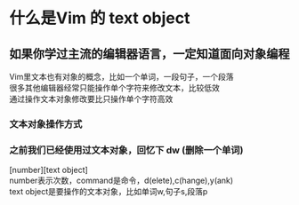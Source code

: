 # 什么是Vim 的 text object  
## 如果你学过主流的编辑器语言，一定知道面向对象编程  
Vim里文本也有对象的概念，比如一个单词，一段句子，一个段落  
很多其他编辑器经常只能操作单个字符来修改文本，比较低效  
通过操作文本对象修改要比只操作单个字符高效  
### 文本对象操作方式  
### 之前我们已经使用过文本对象，回忆下 dw (删除一个单词)  
[number]<command>[text object]  
number表示次数，command是命令，d(elete),c(hange),y(ank)  
text object是要操作的文本对象，比如单词w,句子s,段落p  

